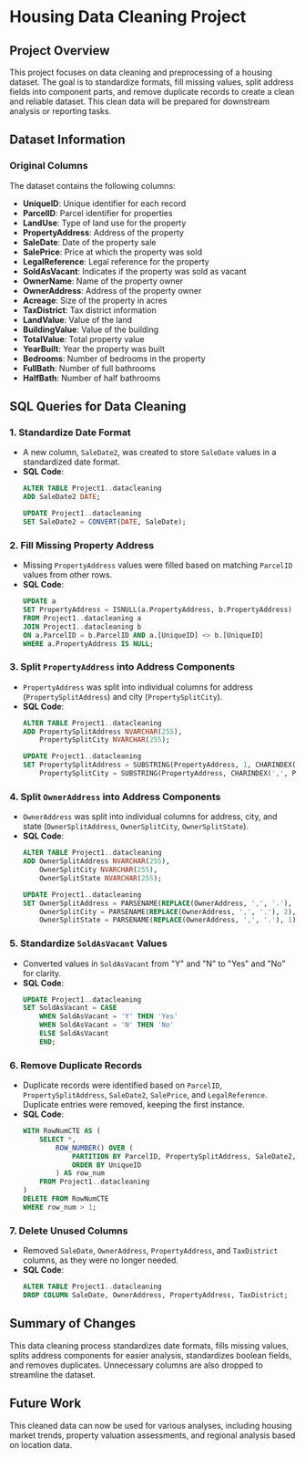 # Housing Data Cleaning Project

## Project Overview
This project focuses on data cleaning and preprocessing of a housing dataset. The goal is to standardize formats, fill missing values, split address fields into component parts, and remove duplicate records to create a clean and reliable dataset. This clean data will be prepared for downstream analysis or reporting tasks.

## Dataset Information
### Original Columns
The dataset contains the following columns:
- **UniqueID**: Unique identifier for each record
- **ParcelID**: Parcel identifier for properties
- **LandUse**: Type of land use for the property
- **PropertyAddress**: Address of the property
- **SaleDate**: Date of the property sale
- **SalePrice**: Price at which the property was sold
- **LegalReference**: Legal reference for the property
- **SoldAsVacant**: Indicates if the property was sold as vacant
- **OwnerName**: Name of the property owner
- **OwnerAddress**: Address of the property owner
- **Acreage**: Size of the property in acres
- **TaxDistrict**: Tax district information
- **LandValue**: Value of the land
- **BuildingValue**: Value of the building
- **TotalValue**: Total property value
- **YearBuilt**: Year the property was built
- **Bedrooms**: Number of bedrooms in the property
- **FullBath**: Number of full bathrooms
- **HalfBath**: Number of half bathrooms

## SQL Queries for Data Cleaning

### 1. Standardize Date Format
- A new column, `SaleDate2`, was created to store `SaleDate` values in a standardized date format.
- **SQL Code**:
  ```sql
  ALTER TABLE Project1..datacleaning
  ADD SaleDate2 DATE;

  UPDATE Project1..datacleaning
  SET SaleDate2 = CONVERT(DATE, SaleDate);
  ```

### 2. Fill Missing Property Address
- Missing `PropertyAddress` values were filled based on matching `ParcelID` values from other rows.
- **SQL Code**:
  ```sql
  UPDATE a
  SET PropertyAddress = ISNULL(a.PropertyAddress, b.PropertyAddress)
  FROM Project1..datacleaning a
  JOIN Project1..datacleaning b
  ON a.ParcelID = b.ParcelID AND a.[UniqueID] <> b.[UniqueID]
  WHERE a.PropertyAddress IS NULL;
  ```

### 3. Split `PropertyAddress` into Address Components
- `PropertyAddress` was split into individual columns for address (`PropertySplitAddress`) and city (`PropertySplitCity`).
- **SQL Code**:
  ```sql
  ALTER TABLE Project1..datacleaning
  ADD PropertySplitAddress NVARCHAR(255),
      PropertySplitCity NVARCHAR(255);

  UPDATE Project1..datacleaning
  SET PropertySplitAddress = SUBSTRING(PropertyAddress, 1, CHARINDEX(',', PropertyAddress) - 1),
      PropertySplitCity = SUBSTRING(PropertyAddress, CHARINDEX(',', PropertyAddress) + 1, LEN(PropertyAddress));
  ```

### 4. Split `OwnerAddress` into Address Components
- `OwnerAddress` was split into individual columns for address, city, and state (`OwnerSplitAddress`, `OwnerSplitCity`, `OwnerSplitState`).
- **SQL Code**:
  ```sql
  ALTER TABLE Project1..datacleaning
  ADD OwnerSplitAddress NVARCHAR(255),
      OwnerSplitCity NVARCHAR(255),
      OwnerSplitState NVARCHAR(255);

  UPDATE Project1..datacleaning
  SET OwnerSplitAddress = PARSENAME(REPLACE(OwnerAddress, ',', '.'), 3),
      OwnerSplitCity = PARSENAME(REPLACE(OwnerAddress, ',', '.'), 2),
      OwnerSplitState = PARSENAME(REPLACE(OwnerAddress, ',', '.'), 1);
  ```

### 5. Standardize `SoldAsVacant` Values
- Converted values in `SoldAsVacant` from "Y" and "N" to "Yes" and "No" for clarity.
- **SQL Code**:
  ```sql
  UPDATE Project1..datacleaning
  SET SoldAsVacant = CASE 
      WHEN SoldAsVacant = 'Y' THEN 'Yes'
      WHEN SoldAsVacant = 'N' THEN 'No'
      ELSE SoldAsVacant
      END;
  ```

### 6. Remove Duplicate Records
- Duplicate records were identified based on `ParcelID`, `PropertySplitAddress`, `SaleDate2`, `SalePrice`, and `LegalReference`. Duplicate entries were removed, keeping the first instance.
- **SQL Code**:
  ```sql
  WITH RowNumCTE AS (
      SELECT *,
          ROW_NUMBER() OVER (
              PARTITION BY ParcelID, PropertySplitAddress, SaleDate2, SalePrice, LegalReference 
              ORDER BY UniqueID
          ) AS row_num
      FROM Project1..datacleaning
  )
  DELETE FROM RowNumCTE
  WHERE row_num > 1;
  ```

### 7. Delete Unused Columns
- Removed `SaleDate`, `OwnerAddress`, `PropertyAddress`, and `TaxDistrict` columns, as they were no longer needed.
- **SQL Code**:
  ```sql
  ALTER TABLE Project1..datacleaning
  DROP COLUMN SaleDate, OwnerAddress, PropertyAddress, TaxDistrict;
  ```

## Summary of Changes
This data cleaning process standardizes date formats, fills missing values, splits address components for easier analysis, standardizes boolean fields, and removes duplicates. Unnecessary columns are also dropped to streamline the dataset.

## Future Work
This cleaned data can now be used for various analyses, including housing market trends, property valuation assessments, and regional analysis based on location data.
